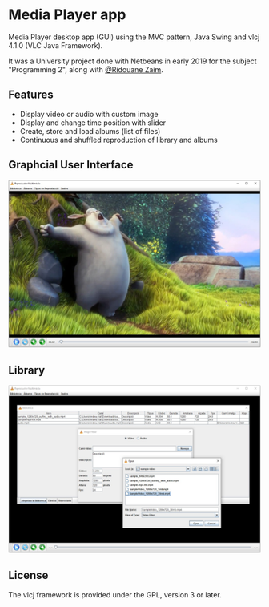# Media Player app
Media Player desktop app (GUI) using the MVC pattern, Java Swing and vlcj 4.1.0 (VLC Java Framework).

It was a University project done with Netbeans in early 2019 for the subject "Programming 2", along with [@Ridouane Zaim](https://github.com/Ridouane1).

## Features
- Display video or audio with custom image
- Display and change time position with slider
- Create, store and load albums (list of files)
- Continuous and shuffled reproduction of library and albums

## Graphcial User Interface
![video](https://github.com/andreu-vall/media-player/blob/master/docs/Video.jpg)


## Library
![add](https://github.com/andreu-vall/media-player/blob/master/docs/Add.jpg)

License
-------
The vlcj framework is provided under the GPL, version 3 or later.

